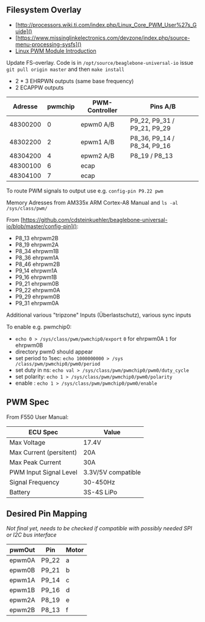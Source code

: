 ## Filesystem Overlay
* [http://processors.wiki.ti.com/index.php/Linux_Core_PWM_User%27s_Guide]()
* [https://www.missinglinkelectronics.com/devzone/index.php/source-menu-processing-sysfs]()
* [Linux PWM Module Introduction](https://www.kernel.org/doc/Documentation/pwm.txt)

Update FS-overlay. Code is in `/opt/source/beaglebone-universal-io` issue `git pull origin master` and then `make install`

* 2 * 3 EHRPWN outputs (same base frequency)
* 2 ECAPPW outputs

Adresse  | pwmchip | PWM-Controller |Pins A/B
--------|--------|--------------|---------------|
48300200 | 0	| epwm0 A/B		| P9_22, P9_31 / P9_21, P9_29
48302200 | 2	| epwm1	A/B		| P8_36, P9_14 / P8_34, P9_16
48304200 | 4	| epwm2	A/B		| P8_19 / P8_13
48300100 | 6	| ecap			|
48304100 | 7	| ecap			|

To route PWM signals to output use e.g. `config-pin P9.22 pwm`

Memory Adresses from AM335x ARM Cortex-A8 Manual and `ls -al /sys/class/pwm/`

From [https://github.com/cdsteinkuehler/beaglebone-universal-io/blob/master/config-pin]():

* P8_13 ehrpwm2B
* P8_19 ehrpwm2A
* P8_34 ehrpwm1B
* P8_36 ehrpwm1A
* P8_46 ehrpwm2B
* P9_14 ehrpwm1A
* P9_16 ehrpwm1B
* P9_21 ehrpwm0B
* P9_22 ehrpwm0A
* P9_29 ehrpwm0B
* P9_31 ehrpwm0A


Additional various "tripzone" Inputs (Überlastschutz), various sync inputs

To enable e.g. pwmchip0:

* `echo 0 > /sys/class/pwm/pwmchip0/export` `0` for ehrpwm0A `1` for ehrpwm0B
* directory pwm0 should appear
* set period to 1sec: `echo 1000000000 > /sys /class/pwm/pwmchip0/pwm0/period`
* set duty in ns: `echo val > /sys/class/pwm/pwmchip0/pwm0/duty_cycle`
* set polarity: `echo 1 > /sys/class/pwm/pwmchip0/pwm0/polarity`
* enable : `echo 1 > /sys/class/pwm/pwmchip0/pwm0/enable`



## PWM Spec
From F550 User Manual:

ECU Spec				| Value
----------------------- |--------
Max Voltage				| 17.4V
Max Current (persitent)	| 20A
Max Peak Current		| 30A
PWM Input Signal Level	| 3.3V/5V compatible
Signal Frequency		| 30-450Hz
Battery					| 3S-4S LiPo

## Desired Pin Mapping

*Not final yet, needs to be checked if compatible with possibly needed SPI or I2C bus interface*

pwmOut		| Pin		| Motor
-----		|-----		|-----
epwm0A		| P9_22 	| a
epwm0B		| P9_21		| b
epwm1A		| P9_14		| c 
epwm1B		| P9_16		| d
epwm2A		| P8_19		| e
epwm2B		| P8_13		| f

